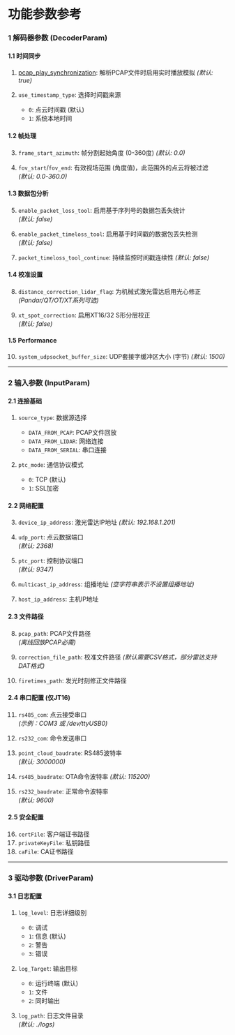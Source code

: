 # 功能参数参考

### 1 解码器参数 (DecoderParam)

#### 1.1 时间同步
1. [pcap_play_synchronization](../libhesai/driver_param.h): 解析PCAP文件时启用实时播放模拟
    *(默认: true)*

2. `use_timestamp_type`: 选择时间戳来源  
   - `0`: 点云时间戳 (默认)
   - `1`: 系统本地时间

#### 1.2 帧处理
3. `frame_start_azimuth`: 帧分割起始角度 (0-360度)
    *(默认: 0.0)*

4. `fov_start`/`fov_end`: 有效视场范围 (角度值)，此范围外的点云将被过滤  
   *(默认: 0.0-360.0)*

#### 1.3 数据包分析
5. `enable_packet_loss_tool`: 启用基于序列号的数据包丢失统计  
   *(默认: false)*

6. `enable_packet_timeloss_tool`: 启用基于时间戳的数据包丢失检测  
   *(默认: false)*

7. `packet_timeloss_tool_continue`: 持续监控时间戳连续性
   *(默认: false)*

#### 1.4 校准设置
8. `distance_correction_lidar_flag`: 为机械式激光雷达启用光心修正
   *(Pandar/QT/OT/XT系列可选)*

9. `xt_spot_correction`:  启用XT16/32 S形分层校正  
   *(默认: false)*

#### 1.5 Performance
10. `system_udpsocket_buffer_size`: UDP套接字缓冲区大小 (字节) 
    *(默认: 1500)*

---

### 2 输入参数 (InputParam)

#### 2.1 连接基础
1. `source_type`: 数据源选择  
   - `DATA_FROM_PCAP`: PCAP文件回放
   - `DATA_FROM_LIDAR`: 网络连接
   - `DATA_FROM_SERIAL`: 串口连接

2. `ptc_mode`: 通信协议模式  
   - `0`: TCP (默认)
   - `1`: SSL加密

#### 2.2 网络配置
3. `device_ip_address`: 激光雷达IP地址
   *(默认: 192.168.1.201)*

4. `udp_port`: 点云数据端口  
   *(默认: 2368)*

5. `ptc_port`: 控制协议端口  
   *(默认: 9347)*

6. `multicast_ip_address`: 组播地址 
   *(空字符串表示不设置组播地址)*

7. `host_ip_address`: 主机IP地址

#### 2.3 文件路径
8. `pcap_path`: PCAP文件路径  
   *(离线回放PCAP必需)*

9. `correction_file_path`: 校准文件路径
   *(默认需要CSV格式，部分雷达支持DAT格式)*

10. `firetimes_path`: 发光时刻修正文件路径

#### 2.4 串口配置 (仅JT16)
11. `rs485_com`: 点云接受串口  
    *(示例：COM3 或 /dev/ttyUSB0)*

12. `rs232_com`: 命令发送串口

13. `point_cloud_baudrate`: RS485波特率  
    *(默认: 3000000)*

14. `rs485_baudrate`: OTA命令波特率
    *(默认: 115200)*

15. `rs232_baudrate`: 正常命令波特率  
    *(默认: 9600)*

#### 2.5 安全配置
16. `certFile`: 客户端证书路径  
17. `privateKeyFile`: 私钥路径 
18. `caFile`: CA证书路径 

---

### 3 驱动参数 (DriverParam)

#### 3.1 日志配置
1. `log_level`: 日志详细级别  
   - `0`: 调试
   - `1`: 信息 (默认)
   - `2`: 警告
   - `3`: 错误

2. `log_Target`: 输出目标  
   - `0`: 运行终端 (默认)
   - `1`: 文件
   - `2`: 同时输出

3. `log_path`: 日志文件目录  
   *(默认: ./logs)*